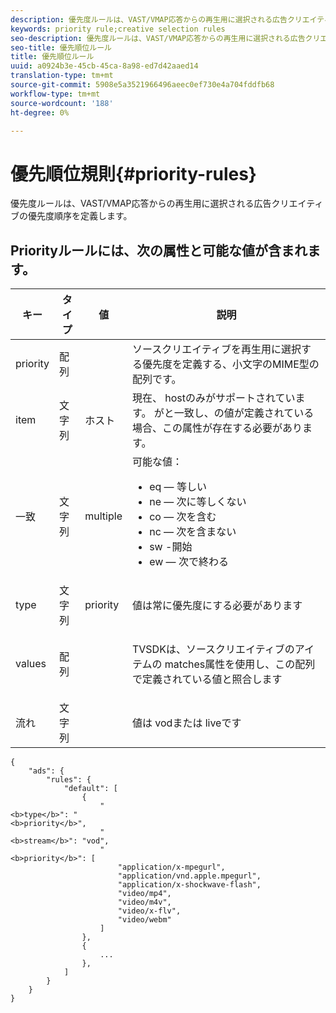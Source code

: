 ```yaml
---
description: 優先度ルールは、VAST/VMAP応答からの再生用に選択される広告クリエイティブの優先度順序を定義します。
keywords: priority rule;creative selection rules
seo-description: 優先度ルールは、VAST/VMAP応答からの再生用に選択される広告クリエイティブの優先度順序を定義します。
seo-title: 優先順位ルール
title: 優先順位ルール
uuid: a0924b3e-45cb-45ca-8a98-ed7d42aaed14
translation-type: tm+mt
source-git-commit: 5908e5a3521966496aeec0ef730e4a704fddfb68
workflow-type: tm+mt
source-wordcount: '188'
ht-degree: 0%

---
```



# 優先順位規則{#priority-rules}

優先度ルールは、VAST/VMAP応答からの再生用に選択される広告クリエイティブの優先度順序を定義します。

## Priorityルールには、次の属性と可能な値が含まれます。

<table id="table_ljp_tgx_hz">  
 <thead> 
  <tr> 
   <th class="entry"> キー</th> 
   <th class="entry"> タイプ</th> 
   <th class="entry"> 値</th> 
   <th class="entry"> 説明</th> 
  </tr> 
 </thead>
 <tbody> 
  <tr> 
   <td><span class="codeph"> priority</span></td> 
   <td><span class="codeph"> 配列</span></td> 
   <td></td> 
   <td> ソースクリエイティブを再生用に選択する優先度を定義する、小文字のMIME型の配列です。</td> 
  </tr> 
  <tr> 
   <td><span class="codeph"> item</span></td> 
   <td><span class="codeph"> 文字列</span></td> 
   <td><span class="codeph"> ホスト</span></td> 
   <td>現在、<span class="codeph"> host</span>のみがサポートされています。 <span class="codeph">が</span>と一致し、<span class="codeph">の値</span>が定義されている場合、この属性が存在する必要があります。</td> 
  </tr> 
  <tr> 
   <td><span class="codeph"> 一致</span></td> 
   <td><span class="codeph"> 文字列</span></td> 
   <td><span class="codeph"> multiple</span></td> 
   <td>可能な値：
    <ul id="ul_tnf_2hx_hz"> 
     <li><span class="codeph"> eq</span>  — 等しい</li> 
     <li><span class="codeph"> ne</span>  — 次に等しくない</li> 
     <li><span class="codeph"> co</span>  — 次を含む</li> 
     <li><span class="codeph"> nc</span>  — 次を含まない</li> 
     <li><span class="codeph"> sw</span> -開始</li> 
     <li><span class="codeph"> ew</span>  — 次で終わる</li> 
    </ul></td> 
  </tr> 
  <tr> 
   <td><span class="codeph"> type</span></td> 
   <td><span class="codeph"> 文字列</span></td> 
   <td><span class="codeph"> priority</span></td> 
   <td>値は常に<span class="codeph">優先度</span>にする必要があります</td> 
  </tr> 
  <tr> 
   <td><span class="codeph"> values</span></td> 
   <td><span class="codeph"> 配列</span></td> 
   <td></td> 
   <td> <p>TVSDKは、ソースクリエイティブの<span class="codeph">アイテム</span>の<span class="codeph"> matches</span>属性を使用し、この配列で定義されている値と照合します</p> </td> 
  </tr> 
  <tr> 
   <td><span class="codeph"> 流れ</span></td> 
   <td><span class="codeph"> 文字列</span></td> 
   <td></td> 
   <td> <p>値は<span class="codeph"> vod</span>または<span class="codeph"> live</span>です</p> </td> 
  </tr> 
 </tbody> 
</table>

```
{
    "ads": {
        "rules": {
            "default": [
                {
                    "
<b>type</b>": "
<b>priority</b>",
                    "
<b>stream</b>": "vod",
                    "
<b>priority</b>": [
                        "application/x-mpegurl",
                        "application/vnd.apple.mpegurl",
                        "application/x-shockwave-flash",
                        "video/mp4",
                        "video/m4v",
                        "video/x-flv",
                        "video/webm"
                    ]
                },
                {
                    ...
                },
            ]
        }
    }
}
```

